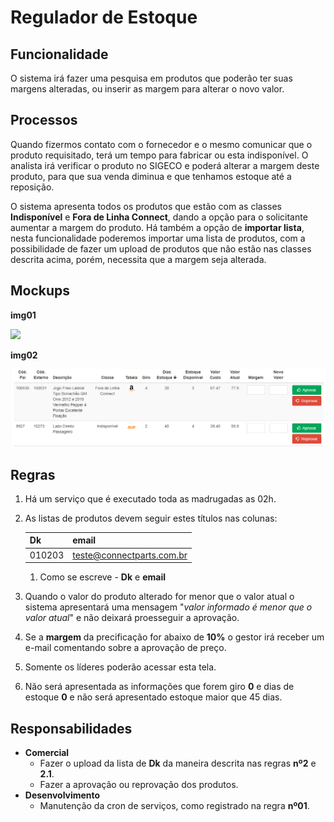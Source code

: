 # Regulador de Estoque

## Funcionalidade

O sistema irá fazer uma pesquisa em produtos que poderão ter suas margens alteradas, ou inserir as margem para alterar o novo valor.

## Processos

Quando fizermos contato com o fornecedor e o mesmo comunicar que o produto requisitado, terá um tempo para fabricar ou esta indisponível. O analista irá verificar o produto no SIGECO e poderá alterar a margem deste produto, para que sua venda diminua e que tenhamos estoque até a reposição.

O sistema apresenta todos os produtos que estão com as classes **Indisponível** e **Fora de Linha Connect**, dando a opção para o solicitante aumentar a margem do produto. Há também a opção de **importar lista**, nesta funcionalidade poderemos importar uma lista de produtos, com a possibilidade de fazer um upload de produtos que não estão nas classes descrita acima, porém, necessita que a margem seja alterada.

## Mockups

**img01**

![](http://developers.connectparts.com.br/imagens/reguladorEstoque01.png)

**img02**

![](../../.gitbook/assets/image%20%287%29.png)

## Regras

1. Há um serviço que é executado toda as madrugadas as 02h.
2. As listas de produtos devem seguir estes títulos nas colunas:

   | Dk | email |
   | --- | --- |
   | 010203 | teste@connectparts.com.br |

   1. Como se escreve - **Dk** e **email**

3. Quando o valor do produto alterado for menor que o valor atual o sistema apresentará uma mensagem "_valor informado é menor que o valor atual_" e não deixará proesseguir a aprovação.
4. Se a **margem** da precificação for abaixo de **10%** o gestor irá receber um e-mail comentando sobre a aprovação de preço.
5. Somente os líderes poderão acessar esta tela.
6. Não será apresentada as informações que forem giro **0** e dias de estoque **0** e não será apresentado estoque maior que 45 dias.

## Responsabilidades

* **Comercial**
  * Fazer o upload da lista de **Dk** da maneira descrita nas regras **nº2** e **2.1**.
  * Fazer a aprovação ou reprovação dos produtos.
* **Desenvolvimento**
  * Manutenção da cron de serviços, como registrado na regra **nº01**.

